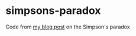 # simpsons-paradox
 Code from [my blog post](https://yasenov.com/2024/12/simpsons-paradox-a-simple-illustration/) on the Simpson's paradox
